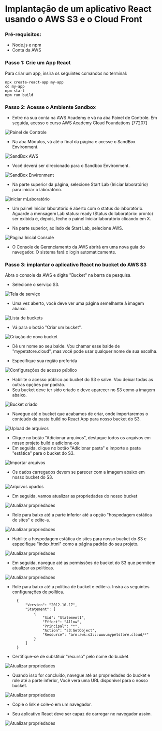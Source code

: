 # Implantação de um aplicativo React usando o AWS S3 e o Cloud Front

 ### Pré-requisitos:
 * Node.js e npm
 * Conta da AWS

### Passo 1: Crie um App React
Para criar um app, insira os seguintes comandos no terminal:

    npx create-react-app my-app
    cd my-app
    npm start
    npm run build

### Passo 2: Acesse o Ambiente Sandbox
* Entre na sua conta na AWS Academy e vá na aba Painel de Controle. Em seguida, acesso o curso AWS Academy Cloud Foundations [77207]

![Painel de Controle](./images/painelDeControle.png)

* Na aba Módulos, vá até o final da página e acesse o SandBox Environment.

![SandBox AWS](./images/SandBoxAWS.png)

* Você deverá ser direcionado para o Sandbox Environment.

![SandBox Environment](./images/SandBoxEnvironment.png)

* Na parte superior da página, selecione Start Lab (Iniciar laboratório) para iniciar o laboratório.

![iniciar mLaboratório](./images/initSandBoxEnvironment.png)

* Um painel Iniciar laboratório é aberto com o status do laboratório. Aguarde a mensagem Lab status: ready (Status do laboratório: pronto) ser exibida e, depois, feche o painel Iniciar laboratório clicando em X.


* Na parte superior, ao lado de Start Lab, selecione AWS.

![Pagina Inicial Console](./images/paginaInicialConsole.png)


* O Console de Gerenciamento da AWS abrirá em uma nova guia do navegador. O sistema fará o login automaticamente.


 ### Passo 3: implantar o aplicativo React no bucket do AWS S3

Abra o console da AWS e digite "Bucket" na barra de pesquisa.

* Selecione o serviço S3.

![Tela de serviço](./images/S3.webp)

* Uma vez aberto, você deve ver uma página semelhante à imagem abaixo.

![Lista de buckets](./images/bucket.webp)

* Vá para o botão "Criar um bucket".

![Criação de novo bucket](./images/criarBucket.webp)

* Dê um nome ao seu balde. Vou chamar esse balde de "mypetstore.cloud", mas você pode usar qualquer nome de sua escolha.

* Especifique sua região preferida

![Configurações de acesso público](./images/publicAccess.webp)

* Habilite o acesso público ao bucket do S3 e salve. Vou deixar todas as outras opções por padrão.
* Seu bucket deve ter sido criado e deve aparecer no S3 como a imagem abaixo.

![Bucket criado](./images/createdBucket.webp)

 * Navegue até o bucket que acabamos de criar, onde importaremos o conteúdo da pasta build no React App para nosso bucket do S3.

![Upload de arquivos](./images/upload.webp)

* Clique no botão "Adicionar arquivos", destaque todos os arquivos em nosso projeto build e adicione-os
* Em seguida, clique no botão "Adicionar pasta" e importe a pasta "estática" para o bucket do S3. 

![Importar arquivos](./images/import.webp)

* Os dados carregados devem se parecer com a imagem abaixo em nosso bucket do S3.

![Arquivos upados](./images/uploadedFiles.webp)

* Em seguida, vamos atualizar as propriedades do nosso bucket

![Atualizar propriedades](./images/atualizarPropriedades.webp)

* Role para baixo até a parte inferior até a opção "hospedagem estática de sites" e edite-a.

![Atualizar propriedades](./images/hospedagemEstatica.webp)

* Habilite a hospedagem estática de sites para nosso bucket do S3 e especifique "index.html" como a página padrão do seu projeto.

![Atualizar propriedades](./images/habilitarHospEstatica.webp)

* Em seguida, navegue até as permissões de bucket do S3 que permitem atualizar as políticas.

![Atualizar propriedades](./images/editarPermissoes.webp)

* Role para baixo até a política de bucket e edite-a. Insira as seguintes configurações de política.

        {
            "Version": "2012-10-17",
            "Statement": [
                {
                    "Sid": "Statement1",
                    "Effect": "Allow",
                    "Principal": "*",
                    "Action": "s3:GetObject",
                    "Resource": "arn:aws:s3:::www.mypetstore.cloud/*"
                }
            ]
        }

* Certifique-se de substituir "recurso" pelo nome do bucket.

![Atualizar propriedades](./images/substituirRecurso.webp)

* Quando isso for concluído, navegue até as propriedades do bucket e role até a parte inferior, Você verá uma URL disponível para o nosso bucket.

![Atualizar propriedades](./images/urlBucket.webp)

* Copie o link e cole-o em um navegador.

* Seu aplicativo React deve ser capaz de carregar no navegador assim.

![Atualizar propriedades](./images/reactApp.png)


